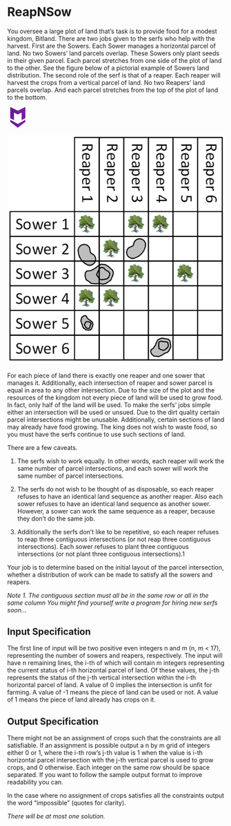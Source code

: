 # ReapNSow

You oversee a large plot of land that’s task is to provide food for a modest kingdom, Bitland.
There are two jobs given to the serfs who help with the harvest. First are the Sowers. Each Sower
manages a horizontal parcel of land. No two Sowers’ land parcels overlap. These Sowers only
plant seeds in their given parcel. Each parcel stretches from one side of the plot of land to the
other. See the figure below of a pictorial example of Sowers land distribution.
The second role of the serf is that of a reaper. Each reaper will harvest the crops from a
vertical parcel of land. No two Reapers’ land parcels overlap. And each parcel stretches from the
top of the plot of land to the bottom.

![alt text](https://github.com/adam-p/markdown-here/raw/master/src/common/images/icon48.png "Logo Title Text 1")

![alt text](https://github.com/trevinofernando/Reap-Saw/raw/master/reapNSow.png)
        
      

For each piece of land there is exactly one reaper and one sower that manages it. Additionally,
each intersection of reaper and sower parcel is equal in area to any other intersection. Due to the
size of the plot and the resources of the kingdom not every piece of land will be used to grow
food. In fact, only half of the land will be used.
To make the serfs’ jobs simple either an intersection will be used or unsued. Due to the dirt
quality certain parcel intersections might be unusable. Additionally, certain sections of land may
already have food growing. The king does not wish to waste food, so you must have the serfs
continue to use such sections of land.

There are a few caveats.

1. The serfs wish to work equally. In other words, each reaper will work the same number
of parcel intersections, and each sower will work the same number of parcel
intersections.

2. The serfs do not wish to be thought of as disposable, so each reaper refuses to have an
identical land sequence as another reaper. Also each sower refuses to have an identical
land sequence as another sower. However, a sower can work the same sequence as a
reaper, because they don’t do the same job.

3. Additionally the serfs don’t like to be repetitive, so each reaper refuses to reap three contiguous intersections (or not reap three contiguous intersections). Each sower refuses to plant three contiguous intersections (or not plant three contiguous intersections).1

Your job is to determine based on the initial layout of the parcel intersection, whether a distribution of work can be made to satisfy all the sowers and reapers.

*Note 1. The contiguous section must all be in the same row or all in the same column You might find yourself write a program for hiring new serfs soon…*

Input Specification
-
The first line of input will be two positive even integers n and m (n, m < 17), representing the number of sowers and reapers, respectively. The input will have n remaining lines, the i-th of which will contain m integers representing the current status of i-th horizontal parcel of land. Of these values, the j-th represents the status of the j-th vertical intersection within the i-th horizontal parcel of land. A value of 0 implies the intersection is unfit for farming. A value of -1 means the piece of land can be used or not. A value of 1 means the piece of land already has crops on it.

Output Specification
-
There might not be an assignment of crops such that the constraints are all satisfiable. If an assignment is possible output a n by m grid of integers either 0 or 1, where the i-th row’s j-th value is 1 when the value is i-th horizontal parcel intersection with the j-th vertical parcel is used to grow crops, and 0 otherwise. Each integer on the same row should be space separated. If you want to follow the sample output format to improve readability you can.

In the case where no assignment of crops satisfies all the constraints output the word “impossible” (quotes for clarity).

*There will be at most one solution.*
